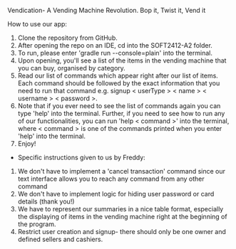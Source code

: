 Vendication- A Vending Machine Revolution.
    Bop it, Twist it, Vend it
    
How to use our app:

1. Clone the repository from GitHub.
2. After opening the repo on an IDE, cd into the SOFT2412-A2 folder.
3. To run, please enter 'gradle run --console=plain' into the terminal.
4. Upon opening, you'll see a list of the items in the vending machine that you can buy, organised by category.
5. Read our list of commands which appear right after our list of items. Each command should be followed by the exact information that you need to run that command e.g. signup < userType > < name > < username > < password >. 
6. Note that if you ever need to see the list of commands again you can type 'help' into the terminal. Further, if you need to see how to run any of our functionalities, you can run 'help < command >' into the terminal, where < command > is one of the commands printed when you enter 'help' into the terminal.
7. Enjoy! 



- Specific instructions given to us by Freddy:
1. We don't have to implement a 'cancel transaction' command since our text interface allows you to reach any command from any other command
2. We don't have to implement logic for hiding user password or card details (thank you!)
3. We have to represent our summaries in a nice table format, especially the displaying of items in the vending machine right at the beginning of the program.
4. Restrict user creation and signup- there should only be one owner and defined sellers and cashiers.
